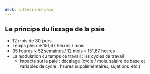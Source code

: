 ```yaml
---
deck: bulletin-de-paie
---
```


## Le principe du lissage de la paie

* 12 mois de 30 jours
* Temps plein => 151,67 heures / mois :
* 35 heures &times; 52 semaines / 12 mois = 151,67 heures
* La modulation du temps de travail : les cycles de travail
  * Impacts sur la paie : décalage <span class="info">(cycle / mois, salaire de base et variables du cycle : heures supplémentaires, sujétions, etc.)</span>
